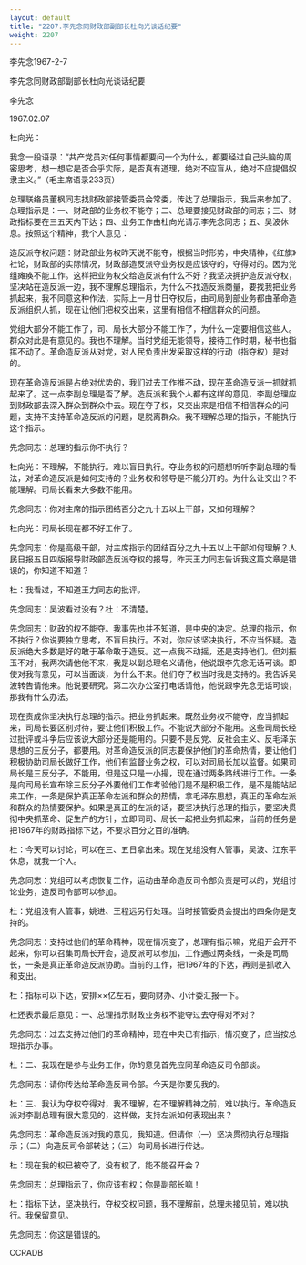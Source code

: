 ```yaml
---
layout: default
title: "2207.李先念同财政部副部长杜向光谈话纪要"
weight: 2207
---
```


李先念1967-2-7

李先念同财政部副部长杜向光谈话纪要

李先念

1967.02.07

杜向光：

我念一段语录：“共产党员对任何事情都要问一个为什么，都要经过自己头脑的周密思考，想一想它是否合乎实际，是否真有道理，绝对不应盲从，绝对不应提倡奴隶主义。”（毛主席语录233页）

总理联络员董枫同志找财政部接管委员会常委，传达了总理指示，我后来参加了。总理指示是：一、财政部的业务权不能夺；二、总理要接见财政部的同志；三、财政指标要在三五天内下达；四、业务工作由杜向光请示李先念同志；五、吴波休息。按照这个精神，我个人意见：

造反派夺权问题：财政部业务权昨天说不能夺，根据当时形势，中央精神，《红旗》社论，财政部的实际情况，财政部造反派夺业务权是应该夺的，夺得对的。因为党组瘫痪不能工作。这样把业务权交给造反派有什么不好？我坚决拥护造反派夺权，坚决站在造反派一边，我不理解总理指示，为什么不找造反派商量，要找我把业务抓起来，我不同意这种作法，实际上一月廿日夺权后，由司局到部业务都由革命造反派组织人抓，现在让他们把权交出来，这里有相信不相信群众的问题。

党组大部分不能工作了，司、局长大部分不能工作了，为什么一定要相信这些人。群众对此是有意见的。我也不理解。当时党组无能领导，接待工作时期，秘书也指挥不动了。革命造反派从对党，对人民负责出发采取这样的行动（指夺权）是对的。

现在革命造反派是占绝对优势的，我们过去工作推不动，现在革命造反派一抓就抓起来了。这一点李副总理是否了解。造反派和我个人都有这样的意见，李副总理应到财政部去深入群众到群众中去。现在夺了权，又交出来是相信不相信群众的问题，支持不支持革命造反派的问题，是脱离群众。我不理解总理的指示，不能执行这个指示。

先念同志：总理的指示你不执行？

杜向光：不理解，不能执行。难以盲目执行。夺业务权的问题想听听李副总理的看法，对革命造反派是如何支持的？业务权和领导是不能分开的。为什么让交出？不能理解。司局长看来大多数不能用。

先念同志：你对主席的指示团结百分之九十五以上干部，又如何理解？

杜向光：司局长现在都不好工作了。

先念同志：你是高级干部，对主席指示的团结百分之九十五以上干部如何理解？人民日报五日四版报导财政部造反派夺权的报导，昨天王力同志告诉我这篇文章是错误的，你知道不知道？

杜：我看过，不知道王力同志的批评。

先念同志：吴波看过没有？杜：不清楚。

先念同志：财政的权不能夺。我事先也并不知道，是中央的决定。总理的指示，你不执行？你说要独立思考，不盲目执行。不对，你应该坚决执行，不应当怀疑。造反派绝大多数是好的敢于革命敢于造反。这一点我不动摇，还是支持他们。但刘振玉不对，我两次请他他不来，我是以副总理名义请他，他说跟李先念无话可谈。即使对我有意见，可以当面谈，为什么不来。他们夺了权当时我是支持的。我告诉吴波转告请他来。他说要研究。第二次办公室打电话请他，他说跟李先念无话可谈，那我有什么办法。

现在责成你坚决执行总理的指示。把业务抓起来。既然业务权不能夺，应当抓起来，司局长要区别对待，要让他们积极工作。不能说大部分不能用。这些司局长经过批评或斗争后应该说大部分还是能用的。只要不是反党、反社会主义、反毛泽东思想的三反分子，都要用。对革命造反派的同志要保护他们的革命热情，要让他们积极协助司局长做好工作，他们有监督业务之权，可以对司局长加以监督。如果司局长是三反分子，不能用，但是这只是一小撮，现在通过两条路线进行工作。一条是向司局长宣布除三反分子外要他们工作考验他们是不是积极工作，是不是能站起来工作，一条是保护真正革命左派和群众的热情，拿毛泽东思想，真正的革命左派和群众的热情要保护。如果是真正的左派的话，要坚决执行总理的指示，要坚决贯彻中央抓革命、促生产的方针，立即同司、局长一起把业务抓起来，当前的任务是把1967年的财政指标下达，不要求百分之百的准确。

杜：今天可以讨论，可以在三、五日拿出来。现在党组没有人管事，吴波、江东平休息，就我一个人。

先念同志：党组可以考虑恢复工作，运动由革命造反司令部负责是可以的，党组讨论业务，造反司令部可以参加。

杜：党组没有人管事，姚进、王程远另行处理。当时接管委员会提出的四条你是支持的。

先念同志：支持过他们的革命精神，现在情况变了，总理有指示嘛，党组开会开不起来，你可以召集司局长开会，造反派可以参加，工作通过两条线，一条是司局长，一条是真正革命造反派协助。当前的工作，把1967年的下达，再则是抓收入和支出。

杜：指标可以下达，安排××亿左右，要向财办、小计委汇报一下。

杜还表示最后意见：一、总理指示财政业务权不能夺过去夺得对不对？

先念同志：过去支持过他们的革命精神，现在中央已有指示，情况变了，应当按总理指示办事。

杜：二、我现在是参与业务工作，你的意见首先应同革命造反司令部谈。

先念同志：请你传达给革命造反司令部。今天是你要见我的。

杜：三、我认为夺权夺得对，我不理解，在不理解精神之前，难以执行。革命造反派对李副总理有很大意见的，这样做，支持左派如何表现出来？

先念同志：革命造反派对我的意见，我知道。但请你（一）坚决贯彻执行总理指示；（二）向造反司令部转达；（三）向司局长进行传达。

杜：现在我的权已被夺了，没有权了，能不能召开会？

先念同志：总理指示了，你应该有权；你是副部长嘛！

杜：指标下达，坚决执行，夺权交权问题，我不理解前，总理未接见前，难以执行。我保留意见。

先念同志：你这是错误的。

CCRADB

